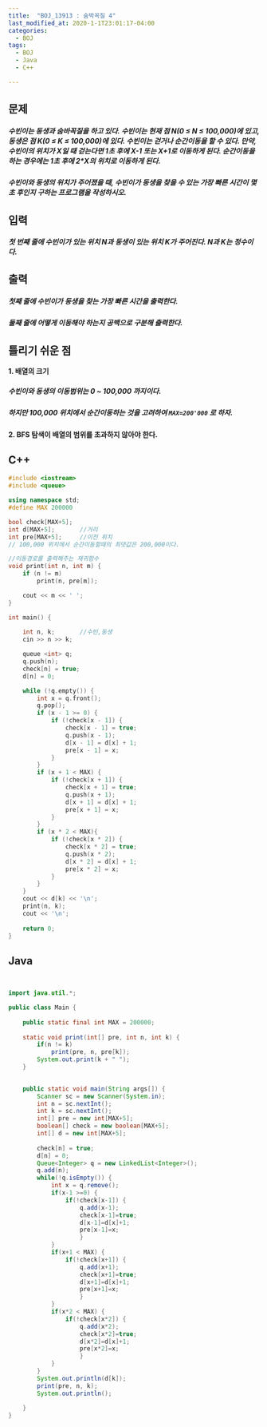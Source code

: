 ```yaml
---
title:  "BOJ_13913 : 숨박꼭질 4"
last_modified_at: 2020-1-1T23:01:17-04:00
categories: 
  - BOJ
tags:
  - BOJ
  - Java
  - C++

---
```



## 문제

##### 수빈이는 동생과 숨바꼭질을 하고 있다. 수빈이는 현재 점 N(0 ≤ N ≤ 100,000)에 있고, 동생은 점 K(0 ≤ K ≤ 100,000)에 있다. 수빈이는 걷거나 순간이동을 할 수 있다. 만약, 수빈이의 위치가 X일 때 걷는다면 1초 후에 X-1 또는 X+1로 이동하게 된다. 순간이동을 하는 경우에는 1초 후에 2*X의 위치로 이동하게 된다.

##### 수빈이와 동생의 위치가 주어졌을 때, 수빈이가 동생을 찾을 수 있는 가장 빠른 시간이 몇 초 후인지 구하는 프로그램을 작성하시오.

## 입력

##### 첫 번째 줄에 수빈이가 있는 위치 N과 동생이 있는 위치 K가 주어진다. N과 K는 정수이다.

## 출력

##### 첫째 줄에 수빈이가 동생을 찾는 가장 빠른 시간을 출력한다.

##### 둘째 줄에 어떻게 이동해야 하는지 공백으로 구분해 출력한다.

## 틀리기 쉬운 점

**1. 배열의 크기**

##### 수빈이와 동생의 이동범위는 0 ~ 100,000 까지이다.
##### 하지만 100,000 위치에서 순간이동하는 것을 고려하여 ```MAX=200'000``` 로 하자.
	
**2. BFS 탐색이 배열의 범위를 초과하지 않아야 한다.**



## C++
```c++
#include <iostream>
#include <queue>

using namespace std;
#define MAX 200000

bool check[MAX+5];
int d[MAX+5];		//거리
int pre[MAX+5];		//이전 위치
// 100,000 위치에서 순간이동할때의 최댓값은 200,000이다.

//이동경로를 출력해주는 재귀함수
void print(int n, int m) {
	if (n != m)
		print(n, pre[m]);

	cout << m << ' ';
}

int main() {
	
	int n, k;		//수빈,동생
	cin >> n >> k;

	queue <int> q;
	q.push(n);
	check[n] = true;
	d[n] = 0;

	while (!q.empty()) {
		int x = q.front();
		q.pop();
		if (x - 1 >= 0) {
			if (!check[x - 1]) {
				check[x - 1] = true;
				q.push(x - 1);
				d[x - 1] = d[x] + 1;
				pre[x - 1] = x;
			}
		}
		if (x + 1 < MAX) {
			if (!check[x + 1]) {
				check[x + 1] = true;
				q.push(x + 1);
				d[x + 1] = d[x] + 1;
				pre[x + 1] = x;
			}
		}
		if (x * 2 < MAX){
			if (!check[x * 2]) {
				check[x * 2] = true;
				q.push(x * 2);
				d[x * 2] = d[x] + 1;
				pre[x * 2] = x;
			}
		}
	}
	cout << d[k] << '\n';
	print(n, k);
	cout << '\n';
	
	return 0;
}

```

## Java 

```java


import java.util.*;

public class Main {
	
	public static final int MAX = 200000;
	
	static void print(int[] pre, int n, int k) {
		if(n != k)
			print(pre, n, pre[k]);
		System.out.print(k + " ");
	}
	

	public static void main(String args[]) {
		Scanner sc = new Scanner(System.in);
		int n = sc.nextInt();
		int k = sc.nextInt();
		int[] pre = new int[MAX+5];
		boolean[] check = new boolean[MAX+5];
		int[] d = new int[MAX+5];
		
		check[n] = true;
		d[n] = 0;
		Queue<Integer> q = new LinkedList<Integer>();
		q.add(n);
		while(!q.isEmpty()) {
			int x = q.remove();
			if(x-1 >=0) {
				if(!check[x-1]) {
					q.add(x-1);
					check[x-1]=true;
					d[x-1]=d[x]+1;
					pre[x-1]=x;
					}
			}
			if(x+1 < MAX) {
				if(!check[x+1]) {
					q.add(x+1);
					check[x+1]=true;
					d[x+1]=d[x]+1;
					pre[x+1]=x;
					}
			}
			if(x*2 < MAX) {
				if(!check[x*2]) {
					q.add(x*2);
					check[x*2]=true;
					d[x*2]=d[x]+1;
					pre[x*2]=x;
					}
			}			
		}	
		System.out.println(d[k]);
		print(pre, n, k);
		System.out.println();
		
	}
}


```



